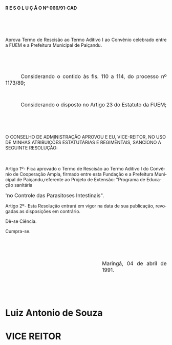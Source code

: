<body lang=PT-BR style='tab-interval:36.0pt'>

<div class=Section1>

<p class=MsoTitle><b>R E S O L U Ç Ã O Nº 066/91-CAD<o:p></o:p></b></p>

<p class=MsoNormal align=center style='text-align:center'><span
style='font-size:12.0pt;mso-bidi-font-size:10.0pt'><![if !supportEmptyParas]>&nbsp;<![endif]><o:p></o:p></span></p>

<p class=MsoNormal style='text-align:justify'><span style='font-size:12.0pt;
mso-bidi-font-size:10.0pt'><![if !supportEmptyParas]>&nbsp;<![endif]><o:p></o:p></span></p>

<p class=MsoBodyTextIndent style='text-align:justify'>Aprova Termo de Rescisão
ao Termo Aditivo I ao Convênio celebrado entre a FUEM e a Prefeitura Municipal
de Paiçandu.</p>

<p class=MsoBodyTextIndent style='text-align:justify'><![if !supportEmptyParas]>&nbsp;<![endif]><o:p></o:p></p>

<p class=MsoNormal style='margin-left:8.0cm;text-align:justify'><span
style='font-size:12.0pt;mso-bidi-font-size:10.0pt'><![if !supportEmptyParas]>&nbsp;<![endif]><o:p></o:p></span></p>

<p class=MsoNormal style='text-align:justify;text-indent:36.0pt'><span
style='font-size:12.0pt;mso-bidi-font-size:10.0pt'>Considerando o contido às
fls. 110 a 114, do processo nº 1173/89;<o:p></o:p></span></p>

<p class=MsoNormal style='text-align:justify;text-indent:36.0pt'><span
style='font-size:12.0pt;mso-bidi-font-size:10.0pt'><![if !supportEmptyParas]>&nbsp;<![endif]><o:p></o:p></span></p>

<p class=MsoNormal style='text-align:justify;text-indent:36.0pt'><span
style='font-size:12.0pt;mso-bidi-font-size:10.0pt'>Considerando o disposto no
Artigo 23 do Estatuto da FUEM;<o:p></o:p></span></p>

<p class=MsoNormal style='text-align:justify;text-indent:36.0pt'><span
style='font-size:12.0pt;mso-bidi-font-size:10.0pt'><![if !supportEmptyParas]>&nbsp;<![endif]><o:p></o:p></span></p>

<p class=MsoNormal style='text-align:justify;text-indent:36.0pt'><span
style='font-size:12.0pt;mso-bidi-font-size:10.0pt'><![if !supportEmptyParas]>&nbsp;<![endif]><o:p></o:p></span></p>

<p class=MsoBodyTextIndent2>O CONSELHO DE ADMINISTRAÇÃO APROVOU E EU,
VICE-REITOR, NO USO DE MINHAS ATRIBUIÇÕES ESTATUTÁRIAS E REGIMENTAIS, SANCIONO
A SEGUINTE RESOLUÇÃO:</p>

<p class=MsoNormal style='text-align:justify'><span style='font-size:12.0pt;
mso-bidi-font-size:10.0pt'><![if !supportEmptyParas]>&nbsp;<![endif]><o:p></o:p></span></p>

<p class=MsoBodyTextIndent2>Artigo 1º- Fica aprovado o Termo de Rescisão ao
Termo Aditivo I do Convênio de Cooperação Ampla, firmado entre esta Fundação e
a Prefeitura Municipal de Paiçandu,referente ao Projeto de Extensão:
&quot;Programa de Educação sanitária </p>

<p class=MsoNormal style='text-align:justify'><span style='font-size:12.0pt;
mso-bidi-font-size:10.0pt'>'no Controle das Parasitoses Intestinais&quot;.<o:p></o:p></span></p>

<p class=MsoBodyTextIndent2>Artigo 2º- Esta Resolução entrará em vigor na data
de sua publicação, revogadas as disposições em contrário.</p>

<p class=MsoBodyTextIndent2>Dê-se Ciência.</p>

<p class=MsoBodyTextIndent2>Cumpra-se.</p>

<p class=MsoNormal style='text-align:justify'><span style='font-size:12.0pt;
mso-bidi-font-size:10.0pt'><![if !supportEmptyParas]>&nbsp;<![endif]><o:p></o:p></span></p>

<p class=MsoNormal style='text-align:justify'><span style='font-size:12.0pt;
mso-bidi-font-size:10.0pt'><![if !supportEmptyParas]>&nbsp;<![endif]><o:p></o:p></span></p>

<p class=MsoNormal style='margin-left:8.0cm;text-align:justify'><span
style='font-size:12.0pt;mso-bidi-font-size:10.0pt'>Maringá, 04 de abril de
1991.<o:p></o:p></span></p>

<p class=MsoNormal style='text-align:justify'><span style='font-size:12.0pt;
mso-bidi-font-size:10.0pt'><![if !supportEmptyParas]>&nbsp;<![endif]><o:p></o:p></span></p>

<p class=MsoNormal style='text-align:justify'><span style='font-size:12.0pt;
mso-bidi-font-size:10.0pt'><![if !supportEmptyParas]>&nbsp;<![endif]><o:p></o:p></span></p>

<h1><span lang=ES-TRAD>Luiz Antonio de Souza</span></h1>

<h1><span lang=ES-TRAD>VICE REITOR</span></h1>

</div>

</body>
